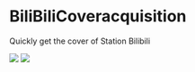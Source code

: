 # BiliBiliCoveracquisition
Quickly get the cover of Station Bilibili

![](https://github.com/Catslin/BiliBiliCoveracquisition/tree/main/public/image/show.png)
![](https://github.com/Catslin/BiliBiliCoveracquisition/tree/main/public/image/show.png)
